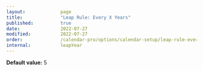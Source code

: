 ```yaml
---
layout:             page
title:              "Leap Rule: Every X Years"
published:          true
date:               2022-07-27
modified:           2022-07-27
order:              /calendar-pro/options/calendar-setup/leap-rule-every-x-years
internal:           leapYear
---
```

**Default value:** 5